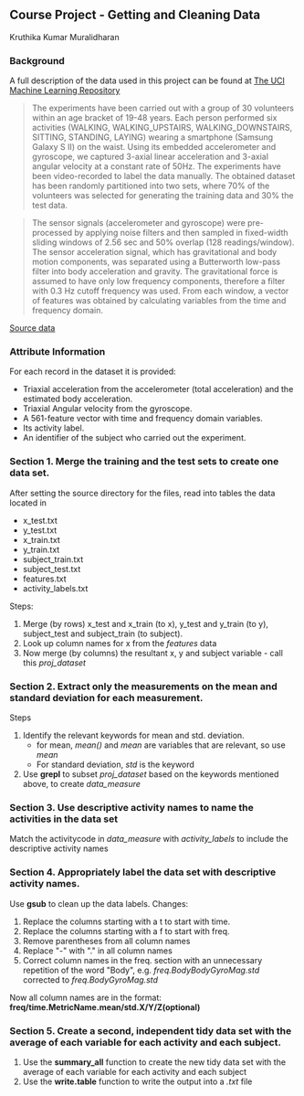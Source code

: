 ## Course Project - Getting and Cleaning Data

Kruthika Kumar Muralidharan

### Background
A full description of the data used in this project can be found at [The UCI Machine Learning Repository](http://archive.ics.uci.edu/ml/datasets/Human+Activity+Recognition+Using+Smartphones)

>The experiments have been carried out with a group of 30 volunteers within an age bracket of 19-48 years. Each person performed six activities (WALKING, WALKING_UPSTAIRS, WALKING_DOWNSTAIRS, SITTING, STANDING, LAYING) wearing a smartphone (Samsung Galaxy S II) on the waist. Using its embedded accelerometer and gyroscope, we captured 3-axial linear acceleration and 3-axial angular velocity at a constant rate of 50Hz. The experiments have been video-recorded to label the data manually. The obtained dataset has been randomly partitioned into two sets, where 70% of the volunteers was selected for generating the training data and 30% the test data. 

>The sensor signals (accelerometer and gyroscope) were pre-processed by applying noise filters and then sampled in fixed-width sliding windows of 2.56 sec and 50% overlap (128 readings/window). The sensor acceleration signal, which has gravitational and body motion components, was separated using a Butterworth low-pass filter into body acceleration and gravity. The gravitational force is assumed to have only low frequency components, therefore a filter with 0.3 Hz cutoff frequency was used. From each window, a vector of features was obtained by calculating variables from the time and frequency domain.

[Source data](https://d396qusza40orc.cloudfront.net/getdata%2Fprojectfiles%2FUCI%20HAR%20Dataset.zip)

### Attribute Information
For each record in the dataset it is provided: 
- Triaxial acceleration from the accelerometer (total acceleration) and the estimated body acceleration. 
- Triaxial Angular velocity from the gyroscope. 
- A 561-feature vector with time and frequency domain variables. 
- Its activity label. 
- An identifier of the subject who carried out the experiment.

### Section 1. Merge the training and the test sets to create one data set.
After setting the source directory for the files, read into tables the data located in
* x_test.txt
* y_test.txt
* x_train.txt
* y_train.txt 
* subject_train.txt
* subject_test.txt
* features.txt
* activity_labels.txt

Steps:
1. Merge (by rows) x_test and x_train (to x), y_test and y_train (to y), subject_test and subject_train (to subject).
1. Look up column names for x from the *features* data
1. Now merge (by columns) the resultant x, y and subject variable - call this *proj_dataset*


### Section 2. Extract only the measurements on the mean and standard deviation for each measurement. 
Steps
1. Identify the relevant keywords for mean and std. deviation.
    - for mean, *mean()* and *mean* are variables that are relevant, so use *mean*
    - For standard deviation, *std* is the keyword
1. Use **grepl** to subset *proj_dataset* based on the keywords mentioned above, to create *data_measure*


### Section 3. Use descriptive activity names to name the activities in the data set
Match the activitycode in *data_measure* with *activity_labels* to include the descriptive activity names

### Section 4. Appropriately label the data set with descriptive activity names.
Use **gsub** to clean up the data labels.
Changes:
1. Replace the columns starting with a t to start with time.
1. Replace the columns starting with a f to start with freq.
1. Remove parentheses from all column names
1. Replace "-" with "." in all column names
1. Correct column names in the freq. section with an unnecessary repetition of the word "Body", e.g. *freq.BodyBodyGyroMag.std* corrected to *freq.BodyGyroMag.std*

Now all column names are in the format:
**freq/time.MetricName.mean/std.X/Y/Z(optional)**

### Section 5. Create a second, independent tidy data set with the average of each variable for each activity and each subject. 
1. Use the **summary_all** function to create the new tidy data set with the average of each variable for each activity and each subject
1. Use the **write.table** function to write the output into a *.txt* file

